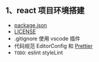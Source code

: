 ## 1、react 项目环境搭建

- [package.json](https://docs.npmjs.com/cli/v10/configuring-npm/package-json)
- [LICENSE](https://choosealicense.com/)
- .gitignore 使用 vscode 插件
- 代码规范 EditorConfig 和 [Prettier](https://prettier.io/playground/)
- `TODO`: eslint styleLint
